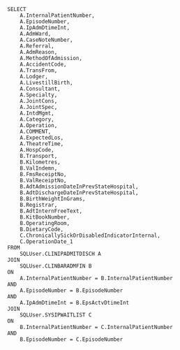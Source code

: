     SELECT
        A.InternalPatientNumber,
        A.EpisodeNumber,
        A.IpAdmDtimeInt,
        A.AdmWard,
        A.CaseNoteNumber,
        A.Referral,
        A.AdmReason,
        A.MethodOfAdmission,
        A.AccidentCode,
        A.TransFrom,
        A.Lodger,
        A.LivestillBirth,
        A.Consultant,
        A.Specialty,
        A.JointCons,
        A.JointSpec,
        A.IntdMgmt,
        A.Category,
        A.Operation,
        A.COMMENT,
        A.ExpectedLos,
        A.TheatreTime,
        A.HospCode,
        B.Transport,
        B.Kilometres,
        B.ValIndemn,
        B.FmsReceiptNo,
        B.ValReceiptNo,
        B.AdtAdmissionDateInPrevStateHospital,
        B.AdtDischargeDateInPrevStateHospital,
        B.BirthWeightInGrams,
        B.Registrar,
        B.AdtInternFreeText,
        B.KitBookNumber,
        B.OperatingRoom,
        B.DietaryCode,
        C.ChronicallySickOrDisabledIndicatorInternal,
        C.OperationDate_1
    FROM
        SQLUser.CLINIPADMITDISCH A
    JOIN
        SQLUser.CLINBARADMFIN B
    ON
        A.InternalPatientNumber = B.InternalPatientNumber
    AND
        A.EpisodeNumber = B.EpisodeNumber
    AND
        A.IpAdmDtimeInt = B.EpsActvDtimeInt
    JOIN
        SQLUser.SYSIPWAITLIST C
    ON
        B.InternalPatientNumber = C.InternalPatientNumber
    AND
        B.EpisodeNumber = C.EpisodeNumber